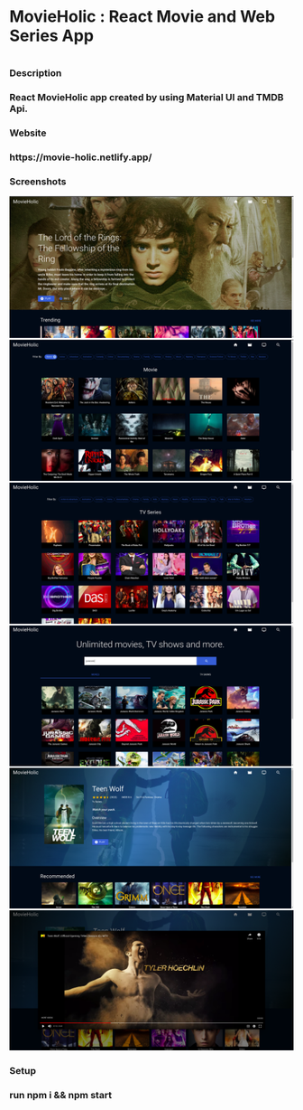 <h1>MovieHolic : React Movie and Web Series App<h1>
  
 <h3>Description<h3>
  React MovieHolic app created by using Material UI and TMDB Api. <br/>
   
 <h3>Website<h3>
https://movie-holic.netlify.app/<br/>

<h3>Screenshots</h3>
<img src="./readme-images/home.png"/><br/>
<img src="./readme-images/movie.png"/><br/>
<img src="./readme-images/tv.png"/><br/>
<img src="./readme-images/search.png"/><br/>
<img src="./readme-images/details.png"/><br/>
<img src="./readme-images/modalYT.png"/><br/>



<h3> Setup<h3>
   run npm i && npm start 
